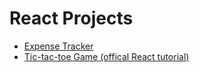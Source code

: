 # React Projects


- [Expense Tracker](./expense-tracker-react)
- [Tic-tac-toe Game (offical React tutorial)](./react-tutorial)
